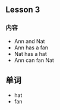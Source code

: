 ## Lesson 3

### 内容

* Ann and Nat
* Ann has a fan
* Nat has a hat
* Ann can fan Nat

## 单词

* hat
* fan



